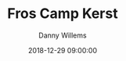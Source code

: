 ---
layout: album
title: Fros Camp Kerst
description: Het FROS-kamp is al jarenlang een vaste waarde tijdens de kerst vakantie.
date: 2018-12-29 09:00:00
cover: /albums/2018-12-28-fros/thumbnails/DSC_0208.jpg
author: Danny Willems
pagination: 
  enabled: true
  images: true
  imageLayout: image
  itemsPerPage: 128
---